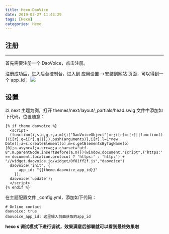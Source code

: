 ```yaml
---
title: Hexo-DaoVice
date: 2019-03-27 11:43:29
tags: [Hexo]
categories: Hexo
---
```

## 注册
<hr/>
首先需要注册一个 DaoVoice，点击注册。

注册成功后，进入后台控制台，进入到 应用设置-->安装到网站 页面，可以得到一个 app_id：
![](https://i.loli.net/2019/03/27/5c9af1cd7a200.png)

## 设置
以 next 主题为例，打开 themes/next/layout/_partials/head.swig 文件中添加如下代码，位置随意：
```
{% if theme.daovoice %}
  <script>
  (function(i,s,o,g,r,a,m){i["DaoVoiceObject"]=r;i[r]=i[r]||function(){(i[r].q=i[r].q||[]).push(arguments)},i[r].l=1*new Date();a=s.createElement(o),m=s.getElementsByTagName(o)[0];a.async=1;a.src=g;a.charset="utf-8";m.parentNode.insertBefore(a,m)})(window,document,"script",('https:' == document.location.protocol ? 'https:' : 'http:') + "//widget.daovoice.io/widget/0f81ff2f.js","daovoice")
  daovoice('init', {
      app_id: "{{theme.daovoice_app_id}}"
    });
  daovoice('update');
  </script>
{% endif %}
```

在主题配置文件 _config.yml，添加如下代码：

```
# Online contact 
daovoice: true
daovoice_app_id: 这里输入前面获取的app_id
```
**hexo s 调试模式下进行调试，效果满意后部署就可以看到最终效果啦**

